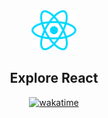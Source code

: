 <div align="center">
  <img src="./src/assets/react.svg">
  <h2> Explore React </h2>

[![wakatime](https://wakatime.com/badge/user/805ef0e4-46bb-49a3-bffc-fd6ca82758b5/project/1229d761-23a2-4c27-900e-6bf5d4eb1b53.svg)](https://wakatime.com/badge/user/805ef0e4-46bb-49a3-bffc-fd6ca82758b5/project/1229d761-23a2-4c27-900e-6bf5d4eb1b53)
  
</div>
